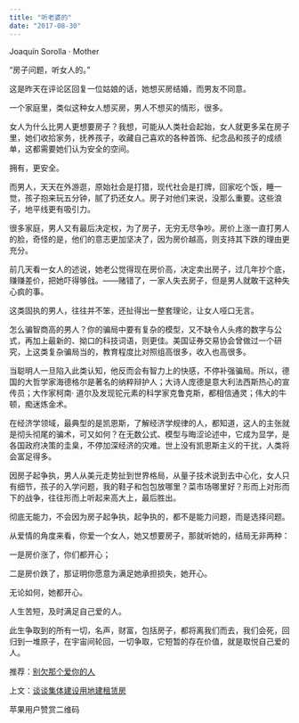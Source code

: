 ```yaml
---
title: "听老婆的"
date: "2017-08-30"
---
```


Joaquín Sorolla · Mother

“房子问题，听女人的。”

这是昨天在评论区回复一位姑娘的话，她想买房结婚，而男友不同意。

一个家庭里，类似这种女人想买房，男人不想买的情形，很多。

女人为什么比男人更想要房子？我想，可能从人类社会起始，女人就更多呆在房子里，她们收拾家务，抚养孩子，收藏自己喜欢的各种首饰、纪念品和孩子的成绩单，这都需要她们认为安全的空间。

拥有，更安全。

而男人，天天在外游逛，原始社会是打猎，现代社会是打牌，回家吃个饭，睡一觉，孩子抱来玩五分钟，腻了扔还女人。房子对他们来说，没那么重要。这些浪子，地平线更有吸引力。

很多家庭，男人又有最后决定权，为了房子，无穷无尽争吵。房价上涨一直打男人的脸，奇怪的是，他们的意志更加坚决了，因为房价越高，则支持其下跌的理由更充分。

前几天看一女人的述说，她老公觉得现在房价高，决定卖出房子，过几年抄个底，赚赚差价，把她吓得够戗。——赌错了，一家人失去房子，但是男人就敢干这种失心疯的事。

这类固执的男人，往往并不笨，还扯得出一整套理论，让女人哑口无言。

怎么骗智商高的男人？你的骗局中要有复杂的模型，又不缺令人头疼的数字与公式，再加上最新的、拗口的科技词语，则更佳。美国证券交易协会曾做过一个研究，上这类复杂骗局当的，教育程度比对照组高很多，收入也高很多。

当聪明人一旦陷入此类认知，他反而会有智力上的快感，不停补强骗局。所以，德国的大哲学家海德格尔是著名的纳粹辩护人；大诗人庞德是意大利法西斯热心的宣传员；大作家柯南· 道尔及发现铊元素的科学家克鲁克斯，都相信通灵；伟大的牛顿，痴迷炼金术。

在经济学领域，最典型的是凯恩斯，了解经济学规律的人，都知道，这人的主张就是彻头彻尾的骗术，可又如何？在无数公式、模型与晦涩论述中，它成为显学，是各国政府决策的圭臬，不停加深经济的灾难。世上没有凯恩斯主义的干扰，人类将会富足得多。

因房子起争执，男人从美元走势扯到世界格局，从量子技术说到去中心化，女人只有细节，孩子的入学问题，我的鞋子和包包放哪里？菜市场哪里好？形而上对形而下的战争，往往形而上听起来高大上，最后胜出。

彻底无能力，不会因为房子起争执，起争执的，都不是能力问题，而是选择问题。

从爱情的角度来看，你爱一个女人，她又想要房子，那就听她的，结局无非两种：

一是房价涨了，你们都开心；

二是房价跌了，那证明你愿意为满足她承担损失，她开心。

无论如何，她都开心。

人生苦短，及时满足自己爱的人。

此生争取到的所有一切，名声，财富，包括房子，都将离我们而去，我们会死，回归到一堆原子，在宇宙间轮回，一切争取，它短暂的存在价值，就是取悦自己爱的人。

推荐：[别欠那个爱你的人](http://mp.weixin.qq.com/s?__biz=MjM5NDU0Mjk2MQ==&mid=2651623191&idx=1&sn=9cf2b0864b3151824ebd6dcd00f37e64&chksm=bd7e0b098a09821f77aac5b356e566f19ade5daea2712d2b9886facbf029b1a7d68b43abb034&scene=21#wechat_redirect)

上文：[谈谈集体建设用地建租赁房](http://mp.weixin.qq.com/s?__biz=MjM5NDU0Mjk2MQ==&mid=2651623409&idx=1&sn=bed8412cfe0c69b6f8df972a6ea53a5c&chksm=bd7e0bef8a0982f91b56c59ca87339900157d7cdcc75139fc217698eeb50a4051c7dc978f91f&scene=21#wechat_redirect)

苹果用户赞赏二维码

